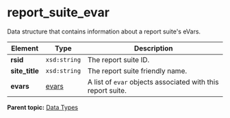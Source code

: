 # report\_suite\_evar

Data structure that contains information about a report suite's eVars.

|Element|Type|Description|
|-------|----|-----------|
|**rsid** |`xsd:string` | The report suite ID. |
|**site\_title** |`xsd:string` | The report suite friendly name. |
|**evars** |[evars](r_evars.md#) | A list of `evar` objects associated with this report suite. |

**Parent topic:** [Data Types](../data_types/c_datatypes.md)

